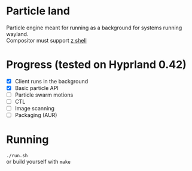 # Particle land
Particle engine meant for running as a background for systems running wayland.   
Compositor must support [z shell](https://wayland.app/protocols/wlr-layer-shell-unstable-v1)

# Progress (tested on Hyprland 0.42)
- [x] Client runs in the background
- [x] Basic particle API
- [ ] Particle swarm motions
- [ ] CTL 
- [ ] Image scanning
- [ ] Packaging (AUR)

# Running
`./run.sh`    
or build yourself with `make`   

